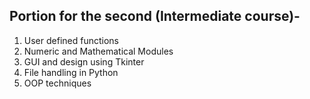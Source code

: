 ## Portion for the second (Intermediate course)-

1. User defined functions
2. Numeric and Mathematical Modules
3. GUI and design using Tkinter
4. File handling in Python
5. OOP techniques
